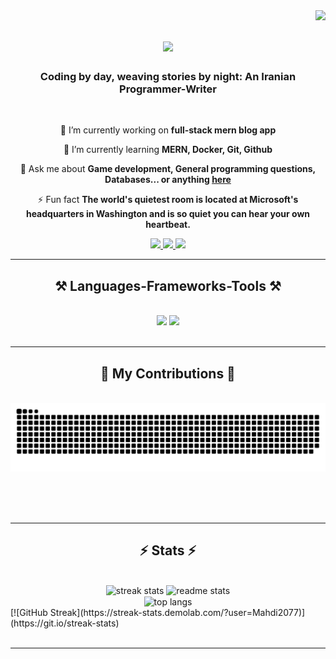 <img align="right" src="https://visitor-badge.laobi.icu/badge?page_id=MahdiNoorzadeh.mahdinoorzadeh" />

<h1 align="center">
    <img src="https://readme-typing-svg.herokuapp.com/?font=Righteous&size=35&center=true&vCenter=true&width=500&height=70&duration=4000&lines=Hi+There!+👋;+I'm+Mahdi+Noorzadeh!;" />
</h1>

<h3 align="center">Coding by day, weaving stories by night: An Iranian Programmer-Writer</h3>

<br/>

<div align="center">
 
 🔭 I’m currently working on **full-stack mern blog app**
 
 🌱 I’m currently learning **MERN, Docker, Git, Github**

💬 Ask me about **Game development, General programming questions, Databases... or anything [here](https://github.com/MahdiNoorzadeh/mahdinoorzadeh/issues)**

⚡ Fun fact **The world's quietest room is located at Microsoft's headquarters in Washington and is so quiet you can hear your own heartbeat.**

 </div>

 <div align="center"> 
  <a href="mailto:mahdinoorzadeh1@gmail.com">
    <img src="https://img.shields.io/badge/Gmail-333333?style=for-the-badge&logo=gmail&logoColor=red" />
  </a>
  <a href="https://linkedin.com/in/mahdi-noorzadeh-7927a1218/" target="_blank">
    <img src="https://img.shields.io/badge/LinkedIn-0077B5?style=for-the-badge&logo=linkedin&logoColor=white" target="_blank" />
  </a>
  <a href="/" target="_blank">
     <img src="https://img.shields.io/badge/Portfolio-FF5722?style=for-the-badge&logo=todoist&logoColor=white" target="_blank" /> <!-- sqlite, safari, google-chrome are other good icon options -->
  </a>
</div>

<hr/>

<h2 align="center">⚒️ Languages-Frameworks-Tools ⚒️</h2>
<br/>
<div align="center">
    <img src="https://skillicons.dev/icons?i=bootstrap,html,vscode,visualstudio,github,tailwind,git,windows" />
    <img src="https://skillicons.dev/icons?i=cs,dotnet,javascript,mongodb,java,nextjs,mysql" /><br>
</div>

<br/>
<hr/>

<div align="center">
  <h2>🐍 My Contributions 🐍</h2>
  <br>
  <img alt="an snake eating my contributions animation" src="https://raw.githubusercontent.com/salesp07/salesp07/output/github-contribution-grid-snake.svg" />
  
  <br/><br/><br/>
</div>

<hr/>

<h2 align="center">⚡ Stats ⚡</h2>
<br>
<div align=center>
  <img width=390 src="https://github-readme-streak-stats.vercel.app/?user=mahdinoorzadeh&count_private=true&theme=react&border_radius=10" alt="streak stats"/>
  <img width=390 src="https://github-readme-stats.vercel.app/api?username=mahdinoorzadeh&count_private=true&show_icons=true&theme=react&rank_icon=github&border_radius=10" alt="readme stats" />
  <br/>
  <img width=325 align="center" src="https://github-readme-stats.vercel.app/api/top-langs/?username=mahdinoorzadeh&hide=HTML&langs_count=8&layout=compact&theme=react&border_radius=10&size_weight=0.5&count_weight=0.5&exclude_repo=github-readme-stats" alt="top langs" />
</div>
[![GitHub Streak](https://streak-stats.demolab.com/?user=Mahdi2077)](https://git.io/streak-stats)
<br/><br/>

<hr/>

<br/>
